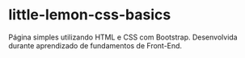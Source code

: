 # little-lemon-css-basics
Página simples utilizando HTML e CSS com Bootstrap. Desenvolvida durante aprendizado de fundamentos de Front-End.
